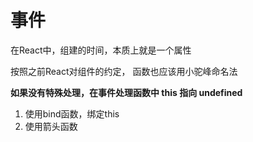 # 事件

在React中，组建的时间，本质上就是一个属性

按照之前React对组件的约定， 函数也应该用小驼峰命名法

**如果没有特殊处理，在事件处理函数中 this 指向 undefined**

1. 使用bind函数，绑定this
2. 使用箭头函数